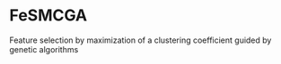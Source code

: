 FeSMCGA
=======

Feature selection by maximization of a clustering coefficient guided by genetic algorithms
